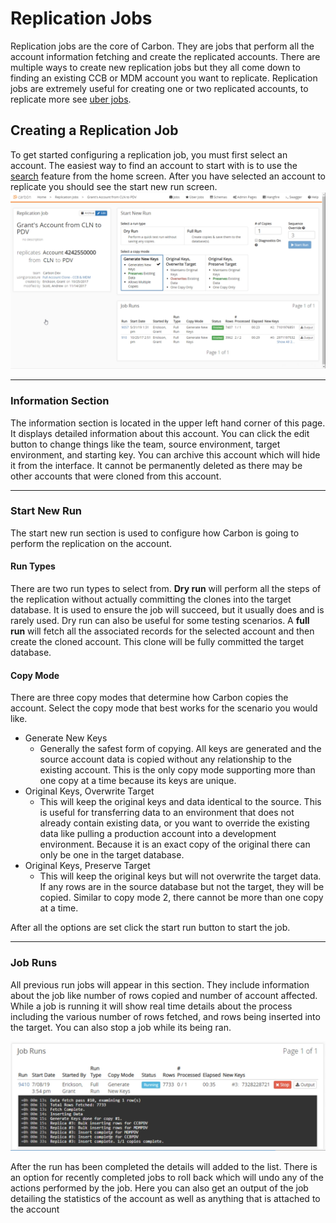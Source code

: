 # Replication Jobs
Replication jobs are the core of Carbon. They are jobs that perform all the account information fetching and create the replicated accounts. There are multiple ways to create new replication jobs but they all come down to finding an existing CCB or MDM account you want to replicate. Replication jobs are extremely useful for creating one or two replicated accounts, to replicate more see [uber jobs](Uber-Jobs.md).

## Creating a Replication Job
To get started configuring a replication job, you must first select an account. The easiest way to find an account to start with is to use the [search](Application-Home.mdsearch) feature from the home screen.
After you have selected an account to replicate you should see the start new run screen.
<img src="Media/Replication-Job.png">

---
### Information Section
The information section is located in the upper left hand corner of this page. It displays detailed information about this account. You can click the edit button to change things like the team, source environment, target environment, and starting key. You can archive this account which will hide it from the interface. It cannot be permanently deleted as there may be other accounts that were cloned from this account.

---
### Start New Run
The start new run section is used to configure how Carbon is going to perform the replication on the account.

#### Run Types
There are two run types to select from. 
**Dry run** will perform all the steps of the replication without actually committing the clones into the target database. It is used to ensure the job will succeed, but it usually does and is rarely used. Dry run can also be useful for some testing scenarios.
A **full run** will fetch all the associated records for the selected account and then create the cloned account. This clone will be fully committed the target database.

#### Copy Mode
There are three copy modes that determine how Carbon copies the account. Select the copy mode that best works for the scenario you would like.

* Generate New Keys
  * Generally the safest form of copying. All keys are generated and the source account data is copied without any relationship to the existing account. This is the only copy mode supporting more than one copy at a time because its keys are unique.
* Original Keys, Overwrite Target
  * This will keep the original keys and data identical to the source. This is useful for transferring data to an environment that does not already contain existing data, or you want to override the existing data like pulling a production account into a development environment. Because it is an exact copy of the original there can only be one in the target database.
* Original Keys, Preserve Target
  * This will keep the original keys but will not overwrite the target data. If any rows are in the source database but not the target, they will be copied. Similar to copy mode 2, there cannot be more than one copy at a time.

After all the options are set click the start run button to start the job. 

---
### Job Runs
All previous run jobs will appear in this section. They include information about the job like number of rows copied and number of account affected. While a job is running it will show real time details about the process including the various number of rows fetched, and rows being inserted into the target. You can also stop a job while its being ran.

<img src="Media/Replication-Job-Runs.png" width="600">

After the run has been completed the details will added to the list. There is an option for recently completed jobs to roll back which will undo any of the actions performed by the job. Here you can also get an output of the job detailing the statistics of the account as well as anything that is attached to the account

